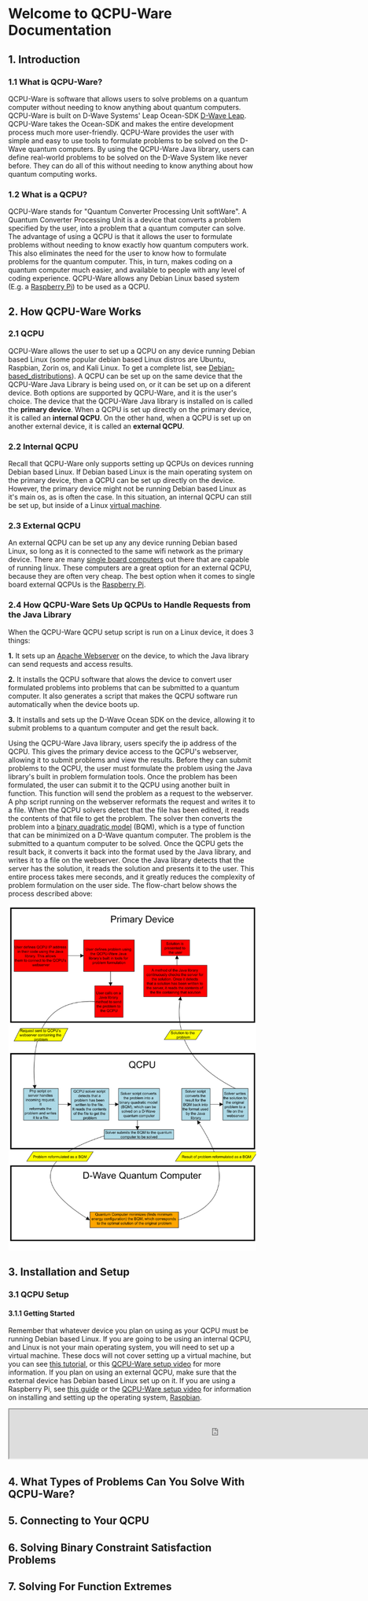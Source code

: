 # Welcome to QCPU-Ware Documentation

## 1. Introduction
### 1.1 What is QCPU-Ware?
QCPU-Ware is software that allows users to solve problems on a quantum computer without needing to know anything about quantum computers.  QCPU-Ware is built on D-Wave Systems' Leap Ocean-SDK [D-Wave Leap](https://www.dwavesys.com/take-leap).  QCPU-Ware takes the Ocean-SDK and makes the entire development process much more user-friendly.  QCPU-Ware provides the user with simple and easy to use tools to formulate problems to be solved on the D-Wave quantum computers.  By using the QCPU-Ware Java library, users can define real-world problems to be solved on the D-Wave System like never before.  They can do all of this without needing to know anything about how quantum computing works.

### 1.2 What is a QCPU?
QCPU-Ware stands for "Quantum Converter Processing Unit softWare".  A Quantum Converter Processing Unit is a device that converts a problem specified by the user, into a problem that a quantum computer can solve.  The advantage of using a QCPU is that it allows the user to formulate problems without needing to know exactly how quantum computers work.  This also eliminates the need for the user to know how to formulate problems for the quantum computer.  This, in turn, makes coding on a quantum computer much easier, and available to people with any level of coding experience.   QCPU-Ware allows any Debian Linux based system (E.g. a [Raspberry Pi](https://www.raspberrypi.org/)) to be used as a QCPU.


## 2. How QCPU-Ware Works
### 2.1 QCPU
QCPU-Ware allows the user to set up a QCPU on any device running Debian based Linux (some popular debian based Linux distros are Ubuntu, Raspbian, Zorin os, and Kali Linux.  To get a complete list, see [Debian-based_distributions](https://en.wikipedia.org/wiki/Category:Debian-based_distributions)).  A QCPU can be set up on the same device that the QCPU-Ware Java Library is being used on, or it can be set up on a diferent device.  Both options are supported by QCPU-Ware, and it is the user's choice.  The device that the QCPU-Ware Java library is installed on is called the **primary device**.  When a QCPU is set up directly on the primary device, it is called an **internal QCPU**.  On the other hand, when a QCPU is set up on another external device, it is called an **external QCPU**.

### 2.2 Internal QCPU
Recall that QCPU-Ware only supports setting up QCPUs on devices running Debian based Linux.  If Debian based Linux is the main operating system on the primary device, then a QCPU can be set up directly on the device.  However, the primary device might not be running Debian based Linux as it's main os, as is often the case.  In this situation, an internal QCPU can still be set up, but inside of a Linux [virtual machine](https://en.wikipedia.org/wiki/Virtual_machine).

### 2.3 External QCPU
An external QCPU can be set up any any device running Debian based Linux, so long as it is connected to the same wifi network as the primary device.  There are many [single board computers](https://en.wikipedia.org/wiki/Single-board_computer) out there that are capable of running linux.  These computers are a great option for an external QCPU, because they are often very cheap.  The best option when it comes to single board external QCPUs is the [Raspberry Pi](https://www.raspberrypi.org/).

### 2.4 How QCPU-Ware Sets Up QCPUs to Handle Requests from the Java Library
When the QCPU-Ware QCPU setup script is run on a Linux device, it does 3 things:

**1.** It sets up an [Apache Webserver](https://httpd.apache.org) on the device, to which the Java library can send requests and access results.

**2.** It installs the QCPU software that alows the device to convert user formulated problems into problems that can be submitted to a quantum computer.  It also generates a script that makes the QCPU software run automatically when the device boots up.

**3.** It installs and sets up the D-Wave Ocean SDK on the device, allowing it to submit problems to a quantum computer and get the result back. 

Using the QCPU-Ware Java library, users specify the ip address of the QCPU.  This gives the primary device access to the QCPU's webserver, allowing it to submit problems and view the results.  Before they can submit problems to the QCPU, the user must formulate the problem using the Java library's built in problem formulation tools.  Once the problem has been formulated, the user can submit it to the QCPU using another built in function.  This function will send the problem as a request to the webserver.  A php script running on the webserver reformats the request and writes it to a file.  When the QCPU solvers detect that the file has been edited, it reads the contents of that file to get the problem.  The solver then converts the problem into a [binary quadratic model](https://docs.ocean.dwavesys.com/en/stable/concepts/bqm.html) (BQM), which is a type of function that can be minimized on a D-Wave quantum computer.  The problem is the  submitted to a quantum computer to be solved.  Once the QCPU gets the result back, it converts it back into the format used by the Java library, and writes it to a file on the webserver.  Once the Java library detects that the server has the solution, it reads the solution and presents it to the user.  This entire process takes mere seconds, and it greatly reduces the complexity of problem formulation on the user side.  The flow-chart below shows the process described above:

![flowchart 1](imgs/Flowchart1.jpg)

## 3. Installation and Setup
### 3.1 QCPU Setup
#### 3.1.1 Getting Started
Remember that whatever device you plan on using as your QCPU must be running Debian based Linux.  If you are going to be using an internal QCPU, and Linux is not your main operating system, you will need to set up a virtual machine.  These docs will not cover setting up a virtual machine, but you can see [this tutorial](https://brb.nci.nih.gov/seqtools/installUbuntu.html), or this [QCPU-Ware setup video](https://www.youtube.com/channel/UCNy6WfWTRKS4vya6KlD4Hxg) for more information.  If you plan on using an external QCPU, make sure that the external device has Debian based Linux set up on it.  If you are using a Raspberry Pi, see [this guide](https://www.raspberrypi.org/documentation/installation/installing-images/README.md) or the [QCPU-Ware setup video](https://www.youtube.com/channel/UCNy6WfWTRKS4vya6KlD4Hxg) for information on installing and setting up the operating system, [Raspbian](https://www.raspberrypi.org/documentation/raspbian/).

<iframe src="https://cogrpar.github.io/cogrpar.QCPUWare.github.io/imgs/Warning1.html" height="100" width="850" scrolling='no' ></iframe>


## 4. What Types of Problems Can You Solve With QCPU-Ware?


## 5. Connecting to Your QCPU


## 6. Solving Binary Constraint Satisfaction Problems


## 7. Solving For Function Extremes 
